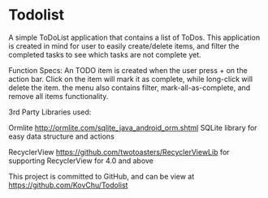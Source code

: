 # Todolist

A simple ToDoList application that contains a list of ToDos. This application is created
in mind for user to easily create/delete items, and filter the completed tasks to see which tasks are not complete yet.


Function Specs:
An TODO item is created when the user press + on the action bar.
Click on the item will mark it as complete, while long-click will delete the item.
the menu also contains filter, mark-all-as-complete, and remove all items functionality.

3rd Party Libraries used:

Ormlite
http://ormlite.com/sqlite_java_android_orm.shtml
SQLite library for easy data structure and actions

RecyclerView
https://github.com/twotoasters/RecyclerViewLib
for supporting RecyclerView for 4.0 and above

This project is committed to GitHub, and can be view at
https://github.com/KovChu/Todolist